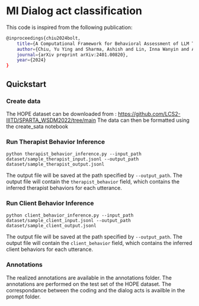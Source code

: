 # MI Dialog act classification

This code is inspired from the following publication:
```bash
@inproceedings{chiu2024bolt,
    title={A Computational Framework for Behavioral Assessment of LLM Therapists},
    author={Chiu, Yu Ying and Sharma, Ashish and Lin, Inna Wanyin and Althoff, Tim},
    journal={arXiv preprint arXiv:2401.00820},
    year={2024}
}
```

## Quickstart

### Create data

The HOPE dataset can be downloaded from : https://github.com/LCS2-IIITD/SPARTA_WSDM2022/tree/main
The data can then be formatted using the create_sata notebook

###  Run Therapist Behavior Inference
```
python therapist_behavior_inference.py --input_path dataset/sample_therapist_input.jsonl --output_path dataset/sample_therapist_output.jsonl
```

The output file will be saved at the path specified by `--output_path`. The output file will contain the `therapist_behavior` field, which contains the inferred therapist behaviors for each utterance.


### Run Client Behavior Inference

```
python client_behavior_inference.py --input_path dataset/sample_client_input.jsonl --output_path dataset/sample_client_output.jsonl
```

The output file will be saved at the path specified by `--output_path`. The output file will contain the `client_behavior` field, which contains the inferred client behaviors for each utterance.

### Annotations

The realized annotations are available in the annotations folder.
The annotations are performed on the test set of the HOPE dataset.
The correspondance between the coding and the dialog acts is availble in the prompt folder.
